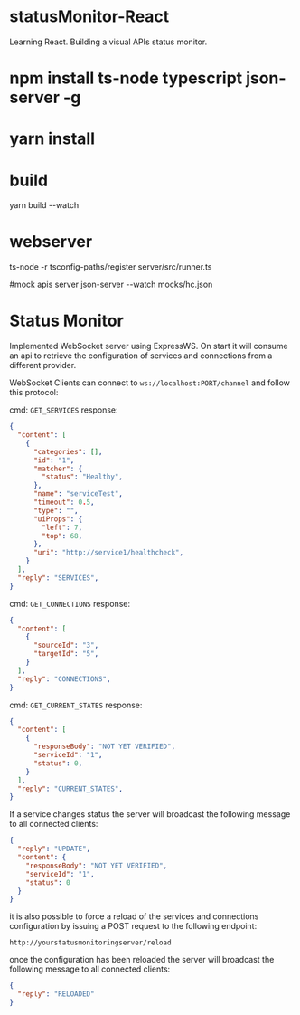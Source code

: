 # statusMonitor-React

Learning React. Building a visual APIs status monitor.

# npm install ts-node typescript json-server -g

# yarn install

# build

yarn build --watch

# webserver

ts-node -r tsconfig-paths/register server/src/runner.ts

#mock apis server
json-server --watch mocks/hc.json

# Status Monitor

Implemented WebSocket server using ExpressWS. On start it will consume an api to retrieve the configuration of services and connections from a different provider.

WebSocket Clients can connect to `ws://localhost:PORT/channel` and follow this protocol:

cmd: `GET_SERVICES`
response:

```json
{
  "content": [
    {
      "categories": [],
      "id": "1",
      "matcher": {
        "status": "Healthy",
      },
      "name": "serviceTest",
      "timeout": 0.5,
      "type": "",
      "uiProps": {
        "left": 7,
        "top": 68,
      },
      "uri": "http://service1/healthcheck",
    }
  ],
  "reply": "SERVICES",
}
```

cmd: `GET_CONNECTIONS`
response:

```json
{
  "content": [
    {
      "sourceId": "3",
      "targetId": "5",
    }
  ],
  "reply": "CONNECTIONS",
}
```

cmd: `GET_CURRENT_STATES`
response:

```json
{
  "content": [
    {
      "responseBody": "NOT YET VERIFIED",
      "serviceId": "1",
      "status": 0,
    }
  ],
  "reply": "CURRENT_STATES",
}
```

If a service changes status the server will broadcast the following message to all connected clients:

```json
{
  "reply": "UPDATE",
  "content": {
    "responseBody": "NOT YET VERIFIED",
    "serviceId": "1",
    "status": 0
  }
}
```

it is also possible to force a reload of the services and connections configuration by issuing a POST request to the following endpoint:

`http://yourstatusmonitoringserver/reload`

once the configuration has been reloaded the server will broadcast the following message to all connected clients:

```json
{
  "reply": "RELOADED"
}
```
